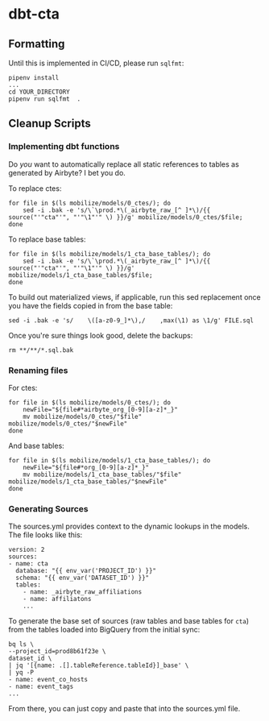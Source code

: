 # dbt-cta

## Formatting

Until this is implemented in CI/CD, please run `sqlfmt`:
```shell
pipenv install
...
cd YOUR_DIRECTORY
pipenv run sqlfmt  .
```

## Cleanup Scripts

### Implementing dbt functions

Do *you* want to automatically replace all static references to tables as generated by Airbyte? I bet you do.

To replace ctes:

```shell
for file in $(ls mobilize/models/0_ctes/); do
	sed -i .bak -e 's/\`\prod.*\(_airbyte_raw_[^ ]*\)/{{ source("'"cta"'", "'"\1"'" \) }}/g' mobilize/models/0_ctes/$file;
done
```

To replace base tables:

```shell
for file in $(ls mobilize/models/1_cta_base_tables/); do
	sed -i .bak -e 's/\`\prod.*\(_airbyte_raw_[^ ]*\)/{{ source("'"cta"'", "'"\1"'" \) }}/g' mobilize/models/1_cta_base_tables/$file;
done
```

To build out materialized views, if applicable, run this sed replacement once you have the fields copied in from the base table:
```shell
sed -i .bak -e 's/    \([a-z0-9_]*\),/    ,max(\1) as \1/g' FILE.sql
```

Once you're sure things look good, delete the backups:

```shell
rm **/**/*.sql.bak
```
### Renaming files

For ctes:

```shell
for file in $(ls mobilize/models/0_ctes/); do
    newFile="${file#*airbyte_org_[0-9][a-z]*_}"
    mv mobilize/models/0_ctes/"$file" mobilize/models/0_ctes/"$newFile"
done
```

And base tables:
```shell
for file in $(ls mobilize/models/1_cta_base_tables/); do
    newFile="${file#*org_[0-9][a-z]*_}"
    mv mobilize/models/1_cta_base_tables/"$file" mobilize/models/1_cta_base_tables/"$newFile"
done
```
### Generating Sources

The sources.yml provides context to the dynamic lookups in the models. The file looks like this:
```
version: 2
sources:
- name: cta
  database: "{{ env_var('PROJECT_ID') }}"
  schema: "{{ env_var('DATASET_ID') }}"
  tables:
    - name: _airbyte_raw_affiliations
    - name: affiliatons
    ...
```

To generate the base set of sources (raw tables and base tables for `cta`) from the tables
loaded into BigQuery from the initial sync:

```shell
bq ls \
--project_id=prod8b61f23e \
dataset_id \
| jq '[{name: .[].tableReference.tableId}]_base' \
| yq -P
- name: event_co_hosts
- name: event_tags
...
```

From there, you can just copy and paste that into the sources.yml file.
